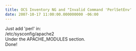 ```yaml
---
title: OCS Inventory NG and "Invalid Command 'PerlSetEnv'
date: 2007-10-17 11:00:00.000000000 -06:00
---
```

Just add 'perl' in:<br />/etc/sysconfig/apache2<br />Under the APACHE_MODULES section.<br />Done!
